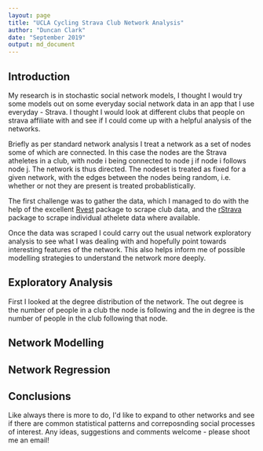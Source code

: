 ```yaml
---
layout: page
title: "UCLA Cycling Strava Club Network Analysis"
author: "Duncan Clark"
date: "September 2019"
output: md_document
---
```




## Introduction

My research is in stochastic social network models, I thought I would try some models out on some everyday social network data in an app that I use everyday - Strava. I thought I would look at different clubs that people on strava affiliate with and see if I could come up with a helpful analysis of the networks.

Briefly as per standard network analysis I treat a network as a set of nodes some of which are connected. In this case the nodes are the Strava atheletes in a club, with node i being connected to node j if node i follows node j. The network is thus directed. The nodeset is treated as fixed for a given network, with the edges between the nodes being random, i.e. whether or not they are present is treated probablistically. 

The first challenge was to gather the data, which I managed to do with the help of the excellent [Rvest]([http://rvest.tidyverse.org/]) package to scrape club data, and the [rStrava]([https://github.com/fawda123/rStrava]) package to scrape individual athelete data where available.

Once the data was scraped I could carry out the usual network exploratory analysis to see what I was dealing with and hopefully point towards interesting features of the network. This also helps inform me of possible modelling strategies to understand the network more deeply.

## Exploratory Analysis

First I looked at the degree distribution of the network. The out degree is the number of people in a club the node is following and the in degree is the number of people in the club following that node.



 
## Network Modelling

## Network Regression

## Conclusions





Like always there is more to do, I'd like to expand to other networks and see if there are common statistical patterns and correposnding social processes of interest. Any ideas, suggestions and comments welcome - please shoot me an email!
